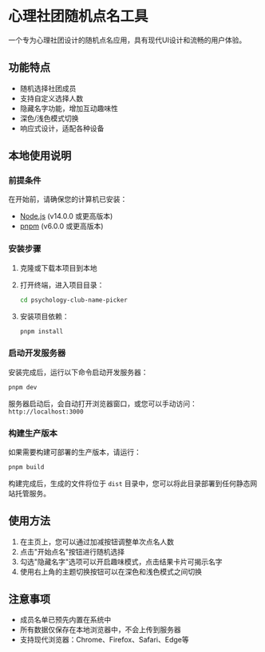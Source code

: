 # 心理社团随机点名工具

一个专为心理社团设计的随机点名应用，具有现代UI设计和流畅的用户体验。

## 功能特点

- 随机选择社团成员
- 支持自定义选择人数
- 隐藏名字功能，增加互动趣味性
- 深色/浅色模式切换
- 响应式设计，适配各种设备

## 本地使用说明

### 前提条件

在开始前，请确保您的计算机已安装：

- [Node.js](https://nodejs.org/) (v14.0.0 或更高版本)
- [pnpm](https://pnpm.io/) (v6.0.0 或更高版本)

### 安装步骤

1. 克隆或下载本项目到本地

2. 打开终端，进入项目目录：
   ```bash
   cd psychology-club-name-picker
   ```

3. 安装项目依赖：
   ```bash
   pnpm install
   ```

### 启动开发服务器

安装完成后，运行以下命令启动开发服务器：

```bash
pnpm dev
```

服务器启动后，会自动打开浏览器窗口，或您可以手动访问：`http://localhost:3000`

### 构建生产版本

如果需要构建可部署的生产版本，请运行：

```bash
pnpm build
```

构建完成后，生成的文件将位于 `dist` 目录中，您可以将此目录部署到任何静态网站托管服务。

## 使用方法

1. 在主页上，您可以通过加减按钮调整单次点名人数
2. 点击"开始点名"按钮进行随机选择
3. 勾选"隐藏名字"选项可以开启趣味模式，点击结果卡片可揭示名字
4. 使用右上角的主题切换按钮可以在深色和浅色模式之间切换

## 注意事项

- 成员名单已预先内置在系统中
- 所有数据仅保存在本地浏览器中，不会上传到服务器
- 支持现代浏览器：Chrome、Firefox、Safari、Edge等